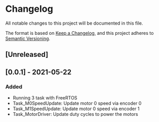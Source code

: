 # Changelog
All notable changes to this project will be documented in this file.

The format is based on [Keep a Changelog](https://keepachangelog.com/en/1.0.0/),
and this project adheres to [Semantic Versioning](https://semver.org/spec/v2.0.0.html).

## [Unreleased]

## [0.0.1] - 2021-05-22
### Added
- Running 3 task with FreeRTOS
- Task_M0SpeedUpdate: Update motor 0 speed via encoder 0
- Task_M1SpeedUpdate: Update motor 0 speed via encoder 1
- Task_MotorDriver: Update duty cycles to power the motors